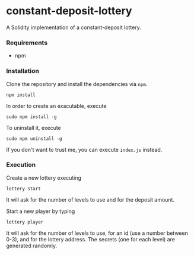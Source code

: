 # constant-deposit-lottery #

A Solidity implementation of a constant-deposit lottery.

### Requirements ###

* npm

### Installation ###

Clone the repository and install the dependencies via `npm`.

```
npm install
```

In order to create an exacutable, execute

```
sudo npm install -g
```

To uninstall it, execute
```
sudo npm uninstall -g 
```

If you don't want to trust me, you can execute `index.js` instead.


### Execution ###

Create a new lottery executing
```
lottery start
```

It will ask for the number of levels to use and for the deposit amount.

Start a new player by typing
```
lottery player
```

It will ask for the number of levels to use, for an id (use a number between 0-3), and for the lottery address.
The secrets (one for each level) are generated randomly.
